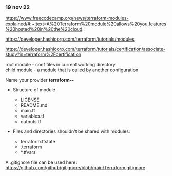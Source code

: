 
### 19 nov 22

https://www.freecodecamp.org/news/terraform-modules-explained/#:~:text=A%20Terraform%20module%20allows%20you,features%20hosted%20in%20the%20cloud.

https://developer.hashicorp.com/terraform/tutorials/modules

https://developer.hashicorp.com/terraform/tutorials/certification/associate-study?in=terraform%2Fcertification



root module - conf files in current working directory   
child module - a module that is called by another configuration

Name your provider __terraform-<PROVIDER>-<NAME>__


* Structure of module
    * LICENSE
    * README.md
    * main.tf
    * variables.tf
    * outputs.tf

* Files and directories shouldn't be shared with modules: 
    * terraform.tfstate 
    * .terraform 
    * *.tfvars 

A .gitignore file can be used here: https://github.com/github/gitignore/blob/main/Terraform.gitignore

